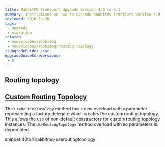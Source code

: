 ```yaml
---
title: RabbitMQ Transport Upgrade Version 4.0 to 4.1
summary: Instructions on how to upgrade RabbitMQ Transport Version 4.0 to 4.1.
reviewed: 2016-10-26
tags:
 - upgrade
 - migration
related:
 - nservicebus/rabbitmq
 - nservicebus/rabbitmq/routing-topology
isUpgradeGuide: true
upgradeGuideCoreVersions:
 - 6
---
```



## Routing topology


## [Custom Routing Topology](/nservicebus/rabbitmq/routing-topology.md#custom-routing-topology)

The `UseRoutingTopology` method has a new overload with a parameter representing a factory delegate which creates the custom routing topology. This allows the use of non-default constructors for custom routing topology instances. The `UseRoutingTopology` method overload with no parameters is deprecated.

snippet:40to41rabbitmq-useroutingtopology
